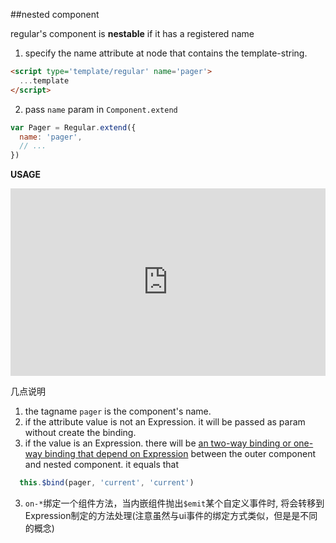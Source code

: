 ##nested component

regular's component is __nestable__ if it has a registered name


1. specify the name attribute at node that contains the template-string.

  ```html
  <script type='template/regular' name='pager'>
    ...template
  </script> 
  ```
2. pass `name` param in `Component.extend`
  ```javascript
  var Pager = Regular.extend({
    name: 'pager',
    // ...
  })
  ```

__USAGE__

<iframe width="100%" height="300" src="http://jsfiddle.net/leeluolee/DCFXn/embedded/result,js,html,resources" allowfullscreen="allowfullscreen" frameborder="0"></iframe>


几点说明

1. the tagname `pager` is the component's name.
2. if the attribute value is not an Expression. it will be passed as param without create the binding.
3. if the value is an Expression. there will be [an two-way binding or one-way binding that depend on Expression]() between the outer component and nested component. it equals that

  ```javascript
    this.$bind(pager, 'current', 'current')
  ```
3. `on-*`绑定一个组件方法，当内嵌组件抛出`$emit`某个自定义事件时, 将会转移到Expression制定的方法处理(注意虽然与ui事件的绑定方式类似，但是是不同的概念)


